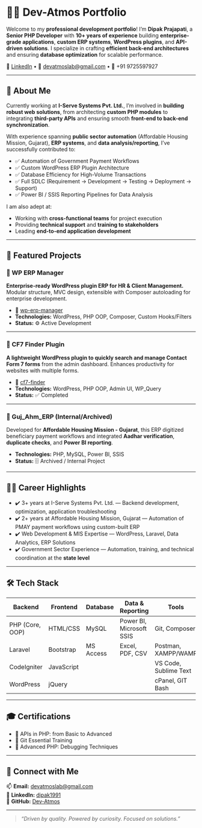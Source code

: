 # 👨‍💻 Dev-Atmos Portfolio

Welcome to my **professional development portfolio**! I’m **Dipak Prajapati**, a **Senior PHP Developer** with **10+ years of experience** building **enterprise-grade applications**, **custom ERP systems**, **WordPress plugins**, and **API-driven solutions**. I specialize in crafting **efficient back-end architectures** and ensuring **database optimization** for scalable performance.

🔗 [LinkedIn](https://www.linkedin.com/in/dipak1991) • 📧 devatmoslab@gmail.com • 📱 +91 9725597927

---

## 🧩 About Me

Currently working at **I-Serve Systems Pvt. Ltd.**, I’m involved in **building robust web solutions**, from architecting **custom PHP modules** to integrating **third-party APIs** and ensuring smooth **front-end to back-end synchronization**.

With experience spanning **public sector automation** (Affordable Housing Mission, Gujarat), **ERP systems**, and **data analysis/reporting**, I’ve successfully contributed to:

- ✅ Automation of Government Payment Workflows
- ✅ Custom WordPress ERP Plugin Architecture
- ✅ Database Efficiency for High-Volume Transactions
- ✅ Full SDLC (Requirement → Development → Testing → Deployment → Support)
- ✅ Power BI / SSIS Reporting Pipelines for Data Analysis

I am also adept at:

- Working with **cross-functional teams** for project execution
- Providing **technical support** and **training to stakeholders**
- Leading **end-to-end application development**

---

## 📂 Featured Projects

### 🚀 WP ERP Manager
**Enterprise-ready WordPress plugin ERP for HR & Client Management.**  
Modular structure, MVC design, extensible with Composer autoloading for enterprise development.

- 🔗 [wp-erp-manager](https://github.com/Dev-Atmos/wp-erp-manager)
- **Technologies:** WordPress, PHP OOP, Composer, Custom Hooks/Filters
- **Status:** ⚙️ Active Development

---

### 📧 CF7 Finder Plugin
**A lightweight WordPress plugin to quickly search and manage Contact Form 7 forms** from the admin dashboard. Enhances productivity for websites with multiple forms.

- 🔗 [cf7-finder](https://github.com/Dev-Atmos/cf7-finder)
- **Technologies:** WordPress, PHP OOP, Admin UI, WP_Query
- **Status:** ✅ Completed

---

### 🏢 Guj_Ahm_ERP (Internal/Archived)
Developed for **Affordable Housing Mission - Gujarat**, this ERP digitized beneficiary payment workflows and integrated **Aadhar verification**, **duplicate checks**, and **Power BI reporting**.

- **Technologies:** PHP, MySQL, Power BI, SSIS
- **Status:** 🗄️ Archived / Internal Project

---

## 🧑‍💼 Career Highlights

- ✔️ 3+ years at I-Serve Systems Pvt. Ltd. — Backend development, optimization, application troubleshooting
- ✔️ 2+ years at Affordable Housing Mission, Gujarat — Automation of PMAY payment workflows using custom-built ERP
- ✔️ Web Development & MIS Expertise — WordPress, Laravel, Data Analytics, ERP Solutions
- ✔️ Government Sector Experience — Automation, training, and technical coordination at the **state level**

---

## 🛠️ Tech Stack

| **Backend**     | **Frontend** | **Database** | **Data & Reporting**    | **Tools**              |
|-----------------|--------------|--------------|--------------------------|------------------------|
| PHP (Core, OOP) | HTML/CSS     | MySQL        | Power BI, Microsoft SSIS | Git, Composer          |
| Laravel         | Bootstrap    | MS Access    | Excel, PDF, CSV          | Postman, XAMPP/WAMP    |
| CodeIgniter     | JavaScript   |              |                          | VS Code, Sublime Text  |
| WordPress       | jQuery       |              |                          | cPanel, GIT Bash       |

---

## 🎓 Certifications

- 🏅 APIs in PHP: from Basic to Advanced
- 🏅 Git Essential Training
- 🏅 Advanced PHP: Debugging Techniques

---

## 🔗 Connect with Me

📫 **Email:** devatmoslab@gmail.com  
💼 **LinkedIn:** [dipak1991](https://www.linkedin.com/in/dipak1991)  
🐙 **GitHub:** [Dev-Atmos](https://github.com/Dev-Atmos)

---

> _“Driven by quality. Powered by curiosity. Focused on solutions.”_
